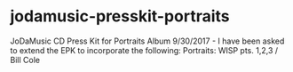 # jodamusic-presskit-portraits
JoDaMusic CD Press Kit for Portraits Album
9/30/2017 - I have been asked to extend the EPK to incorporate the following: Portraits:  WISP pts. 1,2,3 / Bill Cole